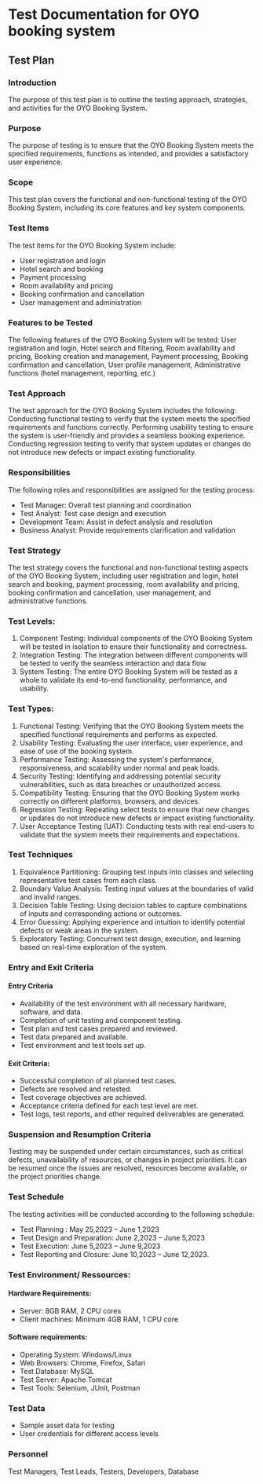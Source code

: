 # Test Documentation for OYO booking system

## Test Plan

### Introduction

The purpose of this test plan is to outline the testing approach, strategies, and activities for the OYO Booking System.

### Purpose

The purpose of testing is to ensure that the OYO Booking System meets the specified requirements, functions as intended,
and provides a satisfactory user experience.

### Scope

This test plan covers the functional and non-functional testing of the OYO Booking System, including its core features
and key system components.

### Test Items

The test items for the OYO Booking System include:

- User registration and login
- Hotel search and booking
- Payment processing
- Room availability and pricing
- Booking confirmation and cancellation
- User management and administration

### Features to be Tested

The following features of the OYO Booking System will be tested:
User registration and login, Hotel search and filtering, Room availability and pricing, Booking creation and management,
Payment processing, Booking confirmation and cancellation, User profile management, Administrative functions (hotel
management, reporting, etc.)

### Test Approach

The test approach for the OYO Booking System includes the following:
Conducting functional testing to verify that the system meets the specified requirements and functions correctly.
Performing usability testing to ensure the system is user-friendly and provides a seamless booking experience.
Conducting regression testing to verify that system updates or changes do not introduce new defects or impact existing
functionality.

### Responsibilities

The following roles and responsibilities are assigned for the testing process:

- Test Manager: Overall test planning and coordination
- Test Analyst: Test case design and execution
- Development Team: Assist in defect analysis and resolution
- Business Analyst: Provide requirements clarification and validation

### Test Strategy

The test strategy covers the functional and non-functional testing aspects of the OYO Booking System, including user
registration and login, hotel search and booking, payment processing, room availability and pricing, booking
confirmation and cancellation, user management, and administrative functions.

### Test Levels:

1. Component Testing: Individual components of the OYO Booking System will be tested in isolation to ensure their
   functionality and correctness.
2. Integration Testing: The integration between different components will be tested to verify the seamless interaction
   and data flow.
3. System Testing: The entire OYO Booking System will be tested as a whole to validate its end-to-end functionality,
   performance, and usability.

### Test Types:

1. Functional Testing: Verifying that the OYO Booking System meets the specified functional requirements and performs as
   expected.
2. Usability Testing: Evaluating the user interface, user experience, and ease of use of the booking system.
3. Performance Testing: Assessing the system's performance, responsiveness, and scalability under normal and peak loads.
4. Security Testing: Identifying and addressing potential security vulnerabilities, such as data breaches or
   unauthorized access.
5. Compatibility Testing: Ensuring that the OYO Booking System works correctly on different platforms, browsers, and
   devices.
6. Regression Testing: Repeating select tests to ensure that new changes or updates do not introduce new defects or
   impact existing functionality.
7. User Acceptance Testing (UAT): Conducting tests with real end-users to validate that the system meets their
   requirements and expectations.

### Test Techniques

1. Equivalence Partitioning: Grouping test inputs into classes and selecting representative test cases from each class.
2. Boundary Value Analysis: Testing input values at the boundaries of valid and invalid ranges.
3. Decision Table Testing: Using decision tables to capture combinations of inputs and corresponding actions or
   outcomes.
4. Error Guessing: Applying experience and intuition to identify potential defects or weak areas in the system.
5. Exploratory Testing: Concurrent test design, execution, and learning based on real-time exploration of the system.

### Entry and Exit Criteria

#### Entry Criteria

- Availability of the test environment with all necessary hardware, software, and data.
- Completion of unit testing and component testing.
- Test plan and test cases prepared and reviewed.
- Test data prepared and available.
- Test environment and test tools set up.

#### Exit Criteria:

- Successful completion of all planned test cases.
- Defects are resolved and retested.
- Test coverage objectives are achieved.
- Acceptance criteria defined for each test level are met.
- Test logs, test reports, and other required deliverables are generated.

### Suspension and Resumption Criteria

Testing may be suspended under certain circumstances, such as critical defects,
unavailability of resources, or changes in project priorities. It can be resumed once the issues are resolved,
resources become available, or the project priorities change.

### Test Schedule

The testing activities will be conducted according to the following schedule:

* Test Planning : May 25,2023 – June 1,2023
* Test Design and Preparation: June 2,2023 – June 5,2023
* Test Execution: June 5,2023 – June 9,2023
* Test Reporting and Closure: June 10,2023 – June 12,2023.

### Test Environment/ Ressources:

#### Hardware Requirements:

- Server: 8GB RAM, 2 CPU cores
- Client machines: Minimum 4GB RAM, 1 CPU core

#### Software requirements:

- Operating System: Windows/Linux
- Web Browsers: Chrome, Firefox, Safari
- Test Database: MySQL
- Test Server: Apache Tomcat
- Test Tools: Selenium, JUnit, Postman

### Test Data

- Sample asset data for testing
- User credentials for different access levels

### Personnel

Test Managers, Test Leads, Testers, Developers, Database




